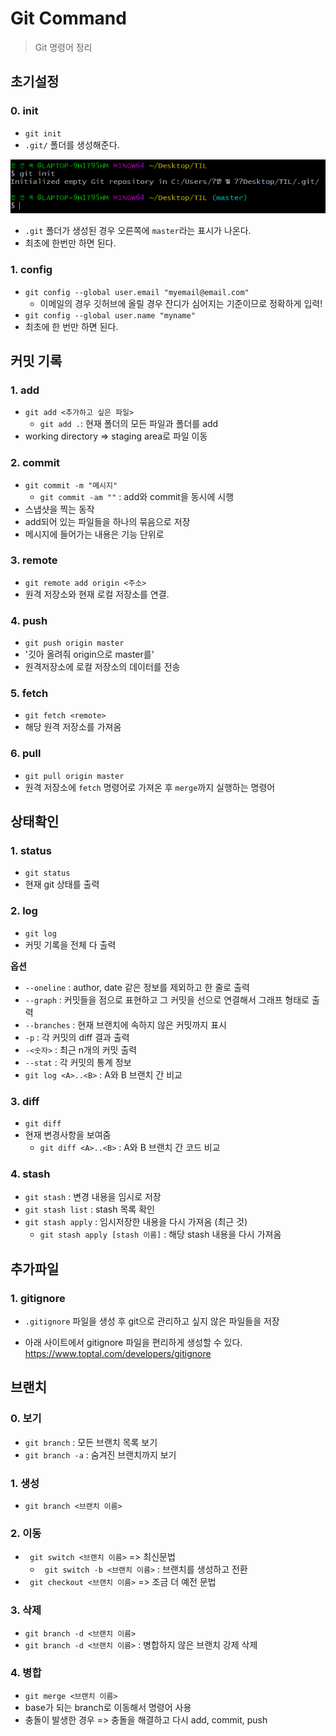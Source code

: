 # Git Command

> Git 명령어 정리

## 초기설정

### 0. init

- `git init`
- `.git/` 폴더를 생성해준다.

![init](init.PNG)
- `.git` 폴더가 생성된 경우 오른쪽에 `master`라는 표시가 나온다.
- 최초에 한번만 하면 된다.

### 1. config

- `git config --global user.email "myemail@email.com"`
  - 이메일의 경우 깃허브에 올릴 경우 잔디가 심어지는 기준이므로 정확하게 입력!
- `git config --global user.name "myname"`
- 최초에 한 번만 하면 된다.



## 커밋 기록

### 1. add

- `git add <추가하고 싶은 파일>`
  - `git add .`: 현재 폴더의 모든 파일과 폴더를 add
- working directory => staging area로 파일 이동

### 2. commit

- `git commit -m "메시지"`
  - `git commit -am ""` : add와 commit을 동시에 시행
- 스냅샷을 찍는 동작
- add되어 있는 파일들을 하나의 묶음으로 저장
- 메시지에 들어가는 내용은 기능 단위로

### 3. remote

- `git remote add origin <주소>`
- 원격 저장소와 현재 로컬 저장소를 연결.

### 4. push

- `git push origin master`
- '깃아 올려줘 origin으로 master를'
- 원격저장소에 로컬 저장소의 데이터를 전송

### 5. fetch

- `git fetch <remote>`
- 해당 원격 저장소를 가져옴

### 6. pull

- `git pull origin master`
- 원격 저장소에 `fetch` 명령어로 가져온 후 `merge`까지 실행하는 명령어

## 상태확인

### 1. status

- `git status`
- 현재 git 상태를 출력

### 2. log

- `git log`
- 커밋 기록을 전체 다 출력

**옵션**

  - `--oneline` : author, date 같은 정보를 제외하고 한 줄로 출력
  - `--graph` : 커밋들을 점으로 표현하고 그 커밋을 선으로 연결해서 그래프 형태로 출력
  - `--branches` : 현재 브랜치에 속하지 않은 커밋까지 표시
  - `-p` : 각 커밋의 diff 결과 출력
  - `-<숫자>` : 최근 n개의 커밋 출력
  - `--stat` : 각 커밋의 통계 정보
  - `git log <A>..<B>` : A와 B 브랜치 간 비교
### 3. diff

- `git diff`
- 현재 변경사항을 보여줌
  - `git diff <A>..<B>` : A와 B 브랜치 간 코드 비교

### 4. stash

- `git stash` : 변경 내용을 임시로 저장
- `git stash list` : stash 목록 확인
- `git stash apply` : 임시저장한 내용을 다시 가져옴 (최근 것)
  - `git stash apply [stash 이름]` : 해당 stash 내용을 다시 가져옴

## 추가파일

### 1. gitignore

- `.gitignore` 파일을 생성 후 git으로 관리하고 싶지 않은 파일들을 저장

- 아래 사이트에서 gitignore 파일을 편리하게 생성할 수 있다.
  https://www.toptal.com/developers/gitignore


## 브랜치

### 0. 보기

- `git branch` : 모든 브랜치 목록 보기
- `git branch -a` : 숨겨진 브랜치까지 보기

### 1. 생성

- `git branch <브랜치 이름>`

### 2. 이동

- ` git switch <브랜치 이름>` => 최신문법
  - ` git switch -b <브랜치 이름>` : 브랜치를 생성하고 전환
- ` git checkout <브랜치 이름>` => 조금 더 예전 문법

### 3. 삭제

- `git branch -d <브랜치 이름>`
- `git branch -d <브랜치 이름>` : 병합하지 않은 브랜치 강제 삭제

### 4. 병합

- `git merge <브랜치 이름>`
- base가 되는 branch로 이동해서 명령어 사용
- 충돌이 발생한 경우 => 충돌을 해결하고 다시 add, commit, push 
